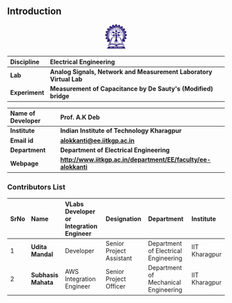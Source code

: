 ## Introduction

<div align="center">
<img src="images/iitkgp.png" width="10%">
</div>

  <b>Discipline | <b> Electrical Engineering 
:--|:--|
<b> Lab | <b> **Analog Signals, Network and Measurement Laboratory Virtual Lab**
<b> Experiment|     <b> **Measurement of Capacitance by De Sauty's (Modified) bridge**


<b>Name of Developer | <b> **Prof. A.K Deb**
:--|:--|
<b> Institute | <b>  **Indian Institute of Technology Kharagpur**
<b> Email id|     <b>  **alokkanti@ee.iitkgp.ac.in**
<b> Department |  **Department of Electrical Engineering**
<b>Webpage| <b> http://www.iitkgp.ac.in/department/EE/faculty/ee-alokkanti

### Contributors List

SrNo | Name | VLabs Developer or Integration Engineer | Designation | Department| Institute
:--|:--|:--|:--|:--|:--|
1 | **Udita Mandal** | Developer | Senior Project Assistant | Department of Electrical Engineering | IIT Kharagpur | 
2 | **Subhasis Mahata** |  AWS Integration Engineer  | Senior Project Officer | Department of Mechanical Engineering | IIT Kharagpur |
